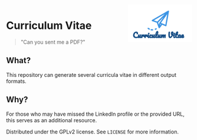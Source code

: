 <a href="https://github.com/mgomersbach/cv">
    <img src="https://raw.githubusercontent.com/mgomersbach/cv/master/CV.svg?sanitize=true" alt="CV logo" title="CV" align="right" height="100" />
</a>

Curriculum Vitae
================
> "Can you sent me a PDF?"

## What?
This repository can generate several curricula vitae in different output formats.

## Why?
For those who may have missed the LinkedIn profile or the provided URL, this serves as an additional resource.

Distributed under the GPLv2 license. See ``LICENSE`` for more information.
